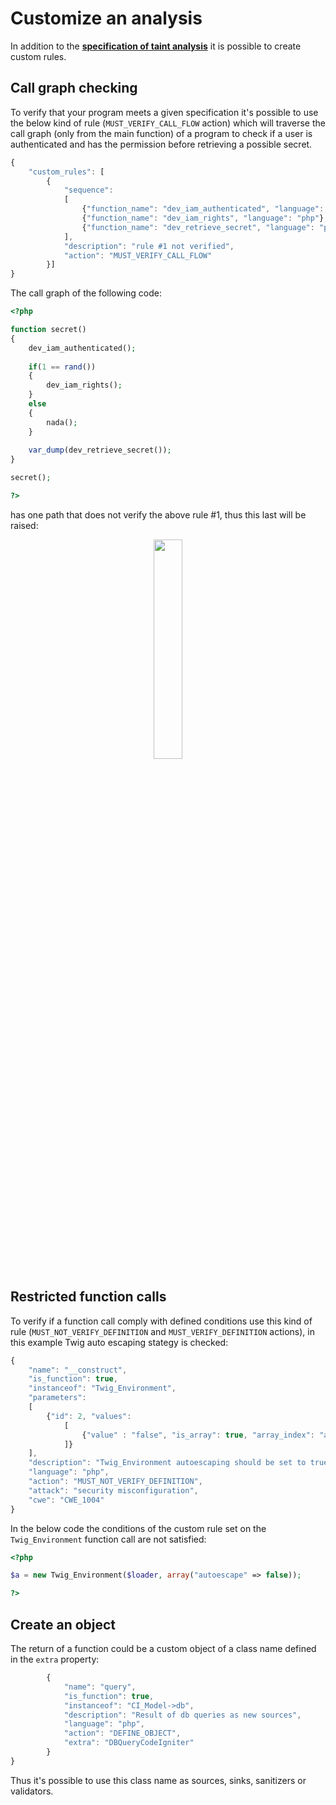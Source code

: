 # Customize an analysis

In addition to the [**specification of taint analysis**](./SPECIFY_ANALYSIS.md) it is possible to create custom rules.

## Call graph checking

To verify that your program meets a given specification it's possible to use the below kind of rule (`MUST_VERIFY_CALL_FLOW` action) which will traverse the call graph (only from the main function) of a program to check if a user is authenticated and has the permission before retrieving a possible secret.

```javascript
{
    "custom_rules": [
        {
            "sequence":
            [
                {"function_name": "dev_iam_authenticated", "language": "php"},
                {"function_name": "dev_iam_rights", "language": "php"},
                {"function_name": "dev_retrieve_secret", "language": "php"}
            ],
            "description": "rule #1 not verified",
            "action": "MUST_VERIFY_CALL_FLOW"
        }]
}
```

The call graph of the following code:
```php
<?php

function secret()
{
    dev_iam_authenticated();
    
    if(1 == rand())
    {
        dev_iam_rights();
    }
    else
    {
        nada();
    }
    
    var_dump(dev_retrieve_secret());
}

secret();

?>
```

has one path that does not verify the above rule #1, thus this last will be raised:  
<p align=center>
<img src="customcallgraph1.png" width=30%>
</p>

## Restricted function calls

To verify if a function call comply with defined conditions use this kind of rule (`MUST_NOT_VERIFY_DEFINITION` and `MUST_VERIFY_DEFINITION` actions), in this example Twig auto escaping stategy is checked:

```javascript
{
    "name": "__construct",
    "is_function": true,
    "instanceof": "Twig_Environment",
    "parameters": 
    [
        {"id": 2, "values": 
            [ 
                {"value" : "false", "is_array": true, "array_index": "autoescape"} 
            ]}
    ], 
    "description": "Twig_Environment autoescaping should be set to true",
    "language": "php", 
    "action": "MUST_NOT_VERIFY_DEFINITION",
    "attack": "security misconfiguration", 
    "cwe": "CWE_1004"
}
```

In the below code the conditions of the custom rule set on the `Twig_Environment` function call are not satisfied:
```php
<?php

$a = new Twig_Environment($loader, array("autoescape" => false));

?>
```

## Create an object

The return of a function could be a custom object of a class name defined in the `extra` property:  

```javascript
        {
            "name": "query", 
            "is_function": true,
            "instanceof": "CI_Model->db", 
            "description": "Result of db queries as new sources",
            "language": "php", 
            "action": "DEFINE_OBJECT", 
            "extra": "DBQueryCodeIgniter"
        }
}
```

Thus it's possible to use this class name as sources, sinks, sanitizers or validators.
